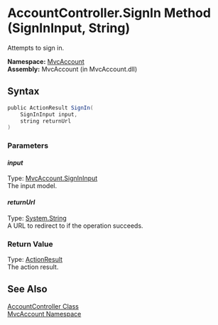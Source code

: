 AccountController.SignIn Method (SignInInput, String)
=====================================================
Attempts to sign in.

**Namespace:** [MvcAccount][1]  
**Assembly:** MvcAccount (in MvcAccount.dll)

Syntax
------

```csharp
public ActionResult SignIn(
	SignInInput input,
	string returnUrl
)
```

### Parameters

#### *input*
Type: [MvcAccount.SignInInput][2]  
The input model.

#### *returnUrl*
Type: [System.String][3]  
A URL to redirect to if the operation succeeds.

### Return Value
Type: [ActionResult][4]  
The action result.

See Also
--------
[AccountController Class][5]  
[MvcAccount Namespace][1]  

[1]: ../README.md
[2]: ../SignInInput/README.md
[3]: http://msdn.microsoft.com/en-us/library/s1wwdcbf
[4]: http://msdn.microsoft.com/en-us/library/dd493064
[5]: README.md